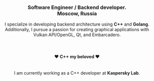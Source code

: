 <div align="center">
  <h3>Software Engineer / Backend developer.<br>Moscow, Russia</h3>
</div>

<div align="center">
  I specialize in developing backend architecture using <strong>C++</strong> and <strong>Golang</strong>. Additionally, I pursue a passion for creating graphical applications with Vulkan API/OpenGL, Qt, and Embarcadero.
</div>
<br>
<br>
<div align="center">
<h4>❤️ <strong>C++ my beloved</strong> ❤️</h4>
</div>

<br>
<div align="center">
  I am currently working as a C++ developer at <strong>Kaspersky Lab</strong>.
</div>
